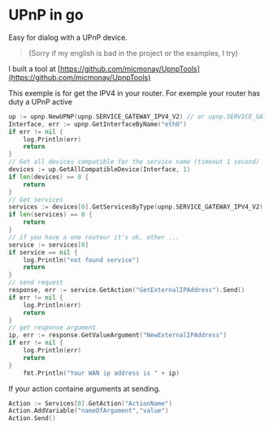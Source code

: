 # UPnP in go

Easy for dialog with a UPnP device.

> (Sorry if my english is bad in the project or the examples, I try)

I built a tool at    [https://github.com/micmonay/UpnpTools](https://github.com/micmonay/UpnpTools)

This exemple is for get the IPV4 in your router. For exemple your router has duty a UPnP active

```go
up := upnp.NewUPNP(upnp.SERVICE_GATEWAY_IPV4_V2) // or upnp.SERVICE_GATEWAY_IPV4_V1
Interface, err := upnp.GetInterfaceByName("eth0")
if err != nil {
	log.Println(err)
	return
}
// Get all devices compatible for the service name (timeout 1 second)
devices := up.GetAllCompatibleDevice(Interface, 1)
if len(devices) == 0 {
	return
}
// Get services
services := devices[0].GetServicesByType(upnp.SERVICE_GATEWAY_IPV4_V2) // or upnp.SERVICE_GATEWAY_IPV4_V1
if len(services) == 0 {
	return
}
// if you have a one routeur it's ok, other ...
service := services[0]
if service == nil {
	log.Println("not found service")
	return
}
// send request
response, err := service.GetAction("GetExternalIPAddress").Send()
if err != nil {
	log.Println(err)
	return
}
// get response argument
ip, err := response.GetValueArgument("NewExternalIPAddress")
if err != nil {
	log.Println(err)
	return
}
	fmt.Println("Your WAN ip address is " + ip)
```

If your action containe arguments at sending.

```go
Action := Services[0].GetAction("ActionName")
Action.AddVariable("nameOfArgument","value")
Action.Send()
```
